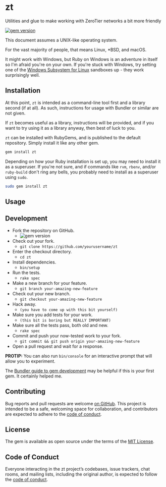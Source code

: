 # zt

Utilities and glue to make working with ZeroTier networks a bit more
friendly

[![gem version][img-badge-gem]][link-badge-gem]

This document assumes a UNIX-like operating system.

For the vast majority of people, that means Linux, *BSD, and macOS.

It might work with Windows, but Ruby on Windows is an adventure in
itself so I'm afraid you're on your own. If you're stuck with Windows,
try setting one of the [Windows Subsystem for Linux][link-wsl] sandboxes
up - they work surprisingly well.

## Installation

At this point, `zt` is intended as a command-line tool first and a
library second (if at all). As such, instructions for usage with Bundler
or similar are not given.

If `zt` becomes useful as a library, instructions will be provided, and
if you want to try using it as a library anyway, then best of luck to
you.

`zt` can be installed with RubyGems, and is published to the default
repository. Simply install it like any other gem.

```bash
gem install zt
```

Depending on how your Ruby installation is set up, you may need to
install it as a superuser. If you're not sure, and if commands like
`rvm`, `rbenv`, and/or `ruby-build` don't ring any bells, you probably
need to install as a superuser using `sudo`.

```bash
sudo gem install zt
```

## Usage

<!-- TODO: the bit we're all here to see in the first place -->

## Development

- Fork the repository on GitHub.
  -  ![gem version][img-fork_button]
-  Check out your fork.
   -  `git clone https://github.com/yourusername/zt`
-  Enter the checkout directory.
   - `cd zt`
- Install dependencies.
  - `bin/setup`
- Run the tests.
  - `rake spec`
- Make a new branch for your feature.
  - `git branch your-amazing-new-feature`
- Check out your new branch.
  - `git checkout your-amazing-new-feature`
- Hack away.
  - `(you have to come up with this bit yourself)`
- Make sure you add tests for your work.
  - `(this bit is boring but REALLY IMPORTANT)`
- Make sure all the tests pass, both old and new.
  - `rake spec`
- Commit and push your now-tested work to your fork.
  - `git commit && git push origin your-amazing-new-feature`
- Open a pull request and wait for a response.

**PROTIP:** You can also run `bin/console` for an interactive prompt
that will allow you to experiment.

The [Bundler guide to gem development][link-bundler-guide] may be
helpful if this is your first gem. It certainly helped me.

## Contributing

Bug reports and pull requests are welcome [on GitHub][link-repo]. This
project is intended to be a safe, welcoming space for collaboration, and
contributors are expected to adhere to the [code of conduct][link-coc].

## License

The gem is available as open source under the terms of the
[MIT License][link-mitlic].

## Code of Conduct

Everyone interacting in the zt project’s codebases, issue trackers, chat
rooms, and mailing lists, including the original author, is expected to
follow the [code of conduct][link-coc].

[link-repo]: https://github.com/daveio/zt
[link-coc]: https://github.com/daveio/zt/blob/master/CODE_OF_CONDUCT.md
[link-mitlic]: https://opensource.org/licenses/MIT
[link-bundler-guide]: https://bundler.io/v2.0/guides/creating_gem.html
[link-badge-gem]: https://badge.fury.io/rb/zt
[link-wsl]: https://en.wikipedia.org/wiki/Windows_Subsystem_for_Linux
[img-badge-gem]: https://badge.fury.io/rb/zt.svg
[img-fork_button]: https://zt.dave.io/images/fork_button.png

